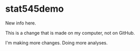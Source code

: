# stat545demo

New info here. 

This is a change that is made on my computer, not on GitHub. 

I'm making more changes. Doing more analyses. 